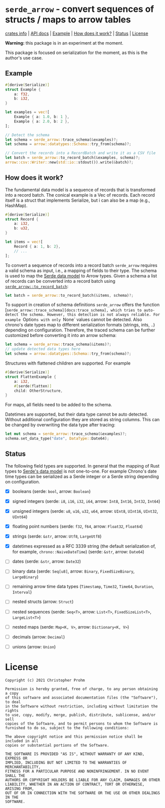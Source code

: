 # `serde_arrow` - convert sequences of structs / maps to arrow tables

[crates info](https://crates.io/crates/serde_arrow)
| [API docs](https://docs.rs/serde_arrow/latest/serde_arrow/)
| [Example](#example)
| [How does it work?](#how-does-it-work)
| [Status](#status)
| [License](#license)

**Warning:** this package is in an experiment at the moment.

This package is focused on serialization for the moment, as this is the author's
use case.

## Example

```rust
#[derive(Serialize)]
struct Example {
    a: f32,
    b: i32,
}

let examples = vec![
    Example { a: 1.0, b: 1 },
    Example { a: 2.0, b: 2 },
];

// Detect the schema
let schema = serde_arrow::trace_schema(&examples)?;
let schema = arrow::datatypes::Schema::try_from(schema)?;

// Convert the records into a RecordBatch and write it as a CSV file
let batch = serde_arrow::to_record_batch(&examples, schema)?;
arrow::csv::Writer::new(std::io::stdout()).write(&batch)?;
```

## How does it work?

The fundamental data model is a sequence of records that is transformed into a
record batch. The conical example is a Vec of records. Each record itself is a
struct that implements Serialize, but i can also be a map (e.g., HashMap).

```rust
#[derive(Serialize)]
struct Record {
    a: i32,
    b: u32,
}

let items = vec![
    Record { a: 1, b: 2},
    // ...
];
```

To convert a sequence of records into a record batch `serde_arrow` requires a
valid schema as input, i.e., a mapping of fields to their type. The schema is
used to map the [Serde data model][serde-data-model] to Arrow types. Given a
schema a list of records can be converted into a record batch using
[`serde_arrow::to_record_batch`][docs:to_record_batch]:

```rust
let batch = serde_arrow::to_record_batch(&items, schema)?;
```

To support in creation of schema definitions `serde_arrow` offers the function
[`serde_arrow::trace_schema][docs:trace_schema], which tries to auto-detect the
schema. However, this detection is not always reliable. For example `Option`s
with only `None` values cannot be detected. Also chrono's date types map to
different serialization formats (strings, ints, ..) depending on configuration.
Therefore, the traced schema can be further customized before converting it into
an arrow schema:

```rust
let schema = serde_arrow::trace_schema(&items)?;
// update detected data types here
let schema = arrow::datatypes::Schema::try_from(schema)?;
```

Structures with flattened children are supported. For example

```rust
#[derive(Serialize)]
struct FlattenExample {
    a: i32,
    #[serde(flatten)]
    child: OtherStructure,
}
```

For maps, all fields need to be added to the schema.

Datetimes are supported, but their data type cannot be auto detected. Without
additional configuration they are stored as string columns. This can be changed
by overwriting the data type after tracing:

```rust
let mut schema = serde_arrow::trace_schema(&examples)?;
schema.set_data_type("date", DataType::Date64);
```

## Status

The following field types are supported. In general that the mapping of Rust
types to [Serde's data model][serde-data-model] is not one-to-one. For example
Chrono's date time types can be serialized as a Serde integer or a Serde string
depending on configuration.

- [x] booleans (serde: `bool`, arrow: `Boolean`)
- [x] signed integers (serde: `i8`, `i16`, `i32`, `i64`, arrow: `Int8`, `Int16`,
  `Int32`, `Int64`)
- [x] unsigned integers (serde: `u8`, `u16`, `u32`, `u64`, arrow: `UInt8`,
  `UInt16`, `UInt32`, `UInt64`)
- [x] floating point numbers (serde: `f32`, `f64`, arrow: `Float32`, `Float64`)
- [x] strings (serde: `&str`, arrow: `Utf8`, `LargeUtf8`)
- [x] datetimes expressed as a RFC 3339 string (the default serialization of,
  for example, `chrono::NaiveDateTime`) (serde: `&str`, arrow: `Date64`)
- [ ] dates (serde: `&str`, arrow: `Date32`)
- [ ] binary data (serde: `Seq[u8]`, arrow: `Binary`, `FixedSizeBinary`,
  `LargeBinary`)
- [ ] remaining arrow time data types (`Timestamp`, `Time32`, `Time64`,
  `Duration`, `Interval`)
- [ ] nested structs (arrow: `Struct`)
- [ ] nested sequences (serde: `Seq<T>`, arrow: `List<T>`, `FixedSizeList<T>`,
  `LargeList<T>`)
- [ ] nested maps (serde: `Map<K, V>`, arrow: `Dictionary<K, V>`)
- [ ] decimals (arrow: `Decimal`)
- [ ] unions (arrow: `Union`)



# License

```text
Copyright (c) 2021 Christopher Prohm

Permission is hereby granted, free of charge, to any person obtaining a copy
of this software and associated documentation files (the "Software"), to deal
in the Software without restriction, including without limitation the rights
to use, copy, modify, merge, publish, distribute, sublicense, and/or sell
copies of the Software, and to permit persons to whom the Software is
furnished to do so, subject to the following conditions:

The above copyright notice and this permission notice shall be included in all
copies or substantial portions of the Software.

THE SOFTWARE IS PROVIDED "AS IS", WITHOUT WARRANTY OF ANY KIND, EXPRESS OR
IMPLIED, INCLUDING BUT NOT LIMITED TO THE WARRANTIES OF MERCHANTABILITY,
FITNESS FOR A PARTICULAR PURPOSE AND NONINFRINGEMENT. IN NO EVENT SHALL THE
AUTHORS OR COPYRIGHT HOLDERS BE LIABLE FOR ANY CLAIM, DAMAGES OR OTHER
LIABILITY, WHETHER IN AN ACTION OF CONTRACT, TORT OR OTHERWISE, ARISING FROM,
OUT OF OR IN CONNECTION WITH THE SOFTWARE OR THE USE OR OTHER DEALINGS IN THE
SOFTWARE.
```

[serde-data-model]: https://serde.rs/data-model.html
[docs:to_record_batch]: https://docs.rs/serde_arrow/latest/serde_arrow/fn.to_record_batch.html
[docs:trace_schema]: https://docs.rs/serde_arrow/latest/serde_arrow/fn.trace_schema.html
